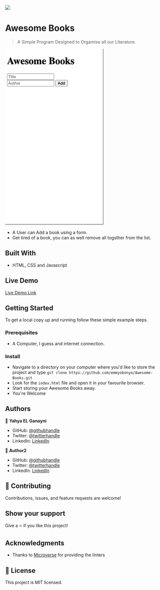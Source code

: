 ![](https://img.shields.io/badge/Microverse-blueviolet)

# Awesome Books

> A Simple Program Designed to Orgamise all our Literature.

![screenshot](./awesome-books.png)

- A User can Add a book using a form.
- Get tired of a book, you can as well remove all togsther from the list.

## Built With

- HTML, CSS and Javascript

## Live Demo

[Live Demo Link](https://emmyobonyo.github.io/Awesome-Books/)


## Getting Started

To get a local copy up and running follow these simple example steps.

### Prerequisites
- A Computer, I guess and internet connection.

### Install
- Navigate to a directory on your computer where you'd like to store the project and type ```git clone https://github.com/emmyobonyo/Awesome-Books.git```
- Look for the ```index.html``` file and open it in your favourite browser.
- Start storing your Awesome Books away.
- You're Welcome

## Authors

👤 **Yahya EL Ganayni**

- GitHub: [@githubhandle](https://github.com/yahyaelganyni1 )
- Twitter: [@twitterhandle](https://twitter.com/@crazy20046)
- LinkedIn: [LinkedIn](https://www.linkedin.com/in/yahya-el-ganayni-a456115b/)

👤 **Author2**

- GitHub: [@githubhandle](https://github.com/emmyobonyo)
- Twitter: [@twitterhandle](https://twitter.com/emmyobonyo)
- LinkedIn: [LinkedIn](https://www.linkedin.com/in/emmanuel-obonyo-3728a2200/)

## 🤝 Contributing

Contributions, issues, and feature requests are welcome!

## Show your support

Give a ⭐️ if you like this project!

## Acknowledgments

- Thanks to [Microverse](https://microverse.org/) for providing the linters

## 📝 License

This project is MIT licensed.
